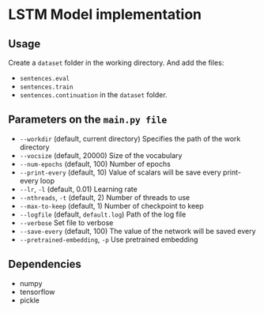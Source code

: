 # LSTM Model implementation

## Usage

Create a `dataset` folder in the working directory. And add the files:
* `sentences.eval`
* `sentences.train`
* `sentences.continuation`
in the `dataset` folder.

## Parameters on the `main.py file`
* `--workdir` (default, current directory) Specifies the path of the work directory
* `--vocsize` (default, 20000) Size of the vocabulary
* `--num-epochs` (default, 100) Number of epochs
* `--print-every` (default, 10) Value of scalars will be save every print-every loop
* `--lr`, `-l` (default, 0.01) Learning rate
* `--nthreads`, `-t` (default, 2) Number of threads to use
* `--max-to-keep` (default, 1) Number of checkpoint to keep
* `--logfile` (default, `default.log`) Path of the log file
* `--verbose` Set file to verbose
* `--save-every` (default, 100) The value of the network will be saved every
* `--pretrained-embedding`, `-p` Use pretrained embedding

## Dependencies

* numpy
* tensorflow
* pickle

